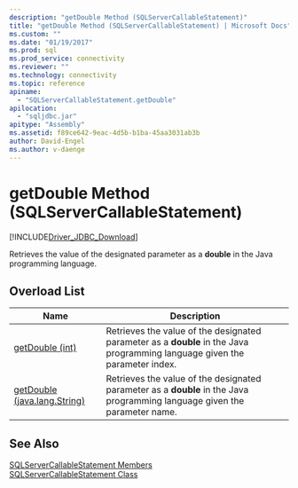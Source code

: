 ```yaml
---
description: "getDouble Method (SQLServerCallableStatement)"
title: "getDouble Method (SQLServerCallableStatement) | Microsoft Docs"
ms.custom: ""
ms.date: "01/19/2017"
ms.prod: sql
ms.prod_service: connectivity
ms.reviewer: ""
ms.technology: connectivity
ms.topic: reference
apiname: 
  - "SQLServerCallableStatement.getDouble"
apilocation: 
  - "sqljdbc.jar"
apitype: "Assembly"
ms.assetid: f89ce642-9eac-4d5b-b1ba-45aa3031ab3b
author: David-Engel
ms.author: v-daenge
---
```

# getDouble Method (SQLServerCallableStatement)
[!INCLUDE[Driver_JDBC_Download](../../../includes/driver_jdbc_download.md)]

  Retrieves the value of the designated parameter as a **double** in the Java programming language.  
  
## Overload List  
  
|Name|Description|  
|----------|-----------------|  
|[getDouble (int)](../../../connect/jdbc/reference/getdouble-method-int.md)|Retrieves the value of the designated parameter as a **double** in the Java programming language given the parameter index.|  
|[getDouble (java.lang.String)](../../../connect/jdbc/reference/getdouble-method-java-lang-string.md)|Retrieves the value of the designated parameter as a **double** in the Java programming language given the parameter name.|  
  
## See Also  
 [SQLServerCallableStatement Members](../../../connect/jdbc/reference/sqlservercallablestatement-members.md)   
 [SQLServerCallableStatement Class](../../../connect/jdbc/reference/sqlservercallablestatement-class.md)  
  
  
